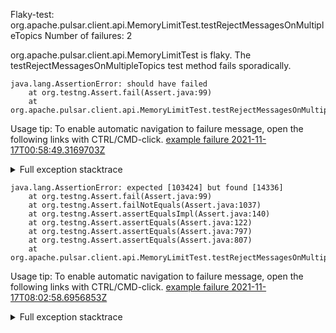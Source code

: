         
Flaky-test: org.apache.pulsar.client.api.MemoryLimitTest.testRejectMessagesOnMultipleTopics
Number of failures: 2

org.apache.pulsar.client.api.MemoryLimitTest is flaky. The testRejectMessagesOnMultipleTopics test method fails sporadically.

```
java.lang.AssertionError: should have failed
	at org.testng.Assert.fail(Assert.java:99)
	at org.apache.pulsar.client.api.MemoryLimitTest.testRejectMessagesOnMultipleTopics(MemoryLimitTest.java:147)
```

Usage tip: To enable automatic navigation to failure message, open the following links with CTRL/CMD-click.
[example failure 2021-11-17T00:58:49.3169703Z](https://github.com/apache/pulsar/runs/4232476809?check_suite_focus=true?check_suite_focus=true#step:9:196)


<details>
<summary>Full exception stacktrace</summary>
<code><pre>
java.lang.AssertionError: should have failed
	at org.testng.Assert.fail(Assert.java:99)
	at org.apache.pulsar.client.api.MemoryLimitTest.testRejectMessagesOnMultipleTopics(MemoryLimitTest.java:147)
	at java.base/jdk.internal.reflect.NativeMethodAccessorImpl.invoke0(Native Method)
	at java.base/jdk.internal.reflect.NativeMethodAccessorImpl.invoke(NativeMethodAccessorImpl.java:62)
	at java.base/jdk.internal.reflect.DelegatingMethodAccessorImpl.invoke(DelegatingMethodAccessorImpl.java:43)
	at java.base/java.lang.reflect.Method.invoke(Method.java:566)
	at org.testng.internal.MethodInvocationHelper.invokeMethod(MethodInvocationHelper.java:132)
	at org.testng.internal.InvokeMethodRunnable.runOne(InvokeMethodRunnable.java:45)
	at org.testng.internal.InvokeMethodRunnable.call(InvokeMethodRunnable.java:73)
	at org.testng.internal.InvokeMethodRunnable.call(InvokeMethodRunnable.java:11)
	at java.base/java.util.concurrent.FutureTask.run(FutureTask.java:264)
	at java.base/java.util.concurrent.ThreadPoolExecutor.runWorker(ThreadPoolExecutor.java:1128)
	at java.base/java.util.concurrent.ThreadPoolExecutor$Worker.run(ThreadPoolExecutor.java:628)
	at java.base/java.lang.Thread.run(Thread.java:829)

</pre></code>
</details>

```
java.lang.AssertionError: expected [103424] but found [14336]
	at org.testng.Assert.fail(Assert.java:99)
	at org.testng.Assert.failNotEquals(Assert.java:1037)
	at org.testng.Assert.assertEqualsImpl(Assert.java:140)
	at org.testng.Assert.assertEquals(Assert.java:122)
	at org.testng.Assert.assertEquals(Assert.java:797)
	at org.testng.Assert.assertEquals(Assert.java:807)
	at org.apache.pulsar.client.api.MemoryLimitTest.testRejectMessagesOnMultipleTopics(MemoryLimitTest.java:143)
```

Usage tip: To enable automatic navigation to failure message, open the following links with CTRL/CMD-click.
[example failure 2021-11-17T08:02:58.6956853Z](https://github.com/apache/pulsar/runs/4235193648?check_suite_focus=true?check_suite_focus=true#step:9:196)


<details>
<summary>Full exception stacktrace</summary>
<code><pre>
java.lang.AssertionError: expected [103424] but found [14336]
	at org.testng.Assert.fail(Assert.java:99)
	at org.testng.Assert.failNotEquals(Assert.java:1037)
	at org.testng.Assert.assertEqualsImpl(Assert.java:140)
	at org.testng.Assert.assertEquals(Assert.java:122)
	at org.testng.Assert.assertEquals(Assert.java:797)
	at org.testng.Assert.assertEquals(Assert.java:807)
	at org.apache.pulsar.client.api.MemoryLimitTest.testRejectMessagesOnMultipleTopics(MemoryLimitTest.java:143)
	at java.base/jdk.internal.reflect.NativeMethodAccessorImpl.invoke0(Native Method)
	at java.base/jdk.internal.reflect.NativeMethodAccessorImpl.invoke(NativeMethodAccessorImpl.java:62)
	at java.base/jdk.internal.reflect.DelegatingMethodAccessorImpl.invoke(DelegatingMethodAccessorImpl.java:43)
	at java.base/java.lang.reflect.Method.invoke(Method.java:566)
	at org.testng.internal.MethodInvocationHelper.invokeMethod(MethodInvocationHelper.java:132)
	at org.testng.internal.InvokeMethodRunnable.runOne(InvokeMethodRunnable.java:45)
	at org.testng.internal.InvokeMethodRunnable.call(InvokeMethodRunnable.java:73)
	at org.testng.internal.InvokeMethodRunnable.call(InvokeMethodRunnable.java:11)
	at java.base/java.util.concurrent.FutureTask.run(FutureTask.java:264)
	at java.base/java.util.concurrent.ThreadPoolExecutor.runWorker(ThreadPoolExecutor.java:1128)
	at java.base/java.util.concurrent.ThreadPoolExecutor$Worker.run(ThreadPoolExecutor.java:628)
	at java.base/java.lang.Thread.run(Thread.java:829)

</pre></code>
</details>

